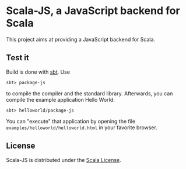 # Scala-JS, a JavaScript backend for Scala

This project aims at providing a JavaScript backend for Scala.

## Test it

Build is done with [sbt](http://www.scala-sbt.org/). Use

    sbt> package-js

to compile the compiler and the standard library. Afterwards, you can
compile the example application Hello World:

    sbt> helloworld/package-js

You can "execute" that application by opening the file
`examples/helloworld/helloworld.html` in your favorite browser.

## License

Scala-JS is distributed under the
[Scala License](http://www.scala-lang.org/node/146).
